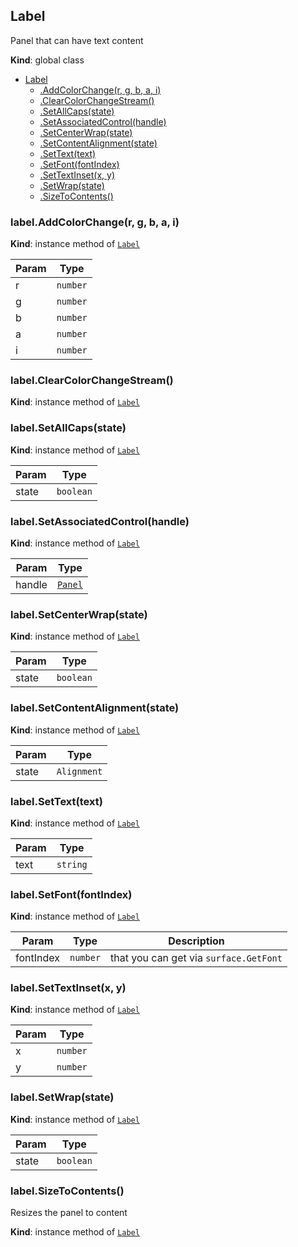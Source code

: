 <a name="Label"></a>

## Label
Panel that can have text content

**Kind**: global class  

* [Label](#Label)
    * [.AddColorChange(r, g, b, a, i)](#Label+AddColorChange)
    * [.ClearColorChangeStream()](#Label+ClearColorChangeStream)
    * [.SetAllCaps(state)](#Label+SetAllCaps)
    * [.SetAssociatedControl(handle)](#Label+SetAssociatedControl)
    * [.SetCenterWrap(state)](#Label+SetCenterWrap)
    * [.SetContentAlignment(state)](#Label+SetContentAlignment)
    * [.SetText(text)](#Label+SetText)
    * [.SetFont(fontIndex)](#Label+SetFont)
    * [.SetTextInset(x, y)](#Label+SetTextInset)
    * [.SetWrap(state)](#Label+SetWrap)
    * [.SizeToContents()](#Label+SizeToContents)

<a name="Label+AddColorChange"></a>

### label.AddColorChange(r, g, b, a, i)
**Kind**: instance method of [<code>Label</code>](#Label)  

| Param | Type |
| --- | --- |
| r | <code>number</code> | 
| g | <code>number</code> | 
| b | <code>number</code> | 
| a | <code>number</code> | 
| i | <code>number</code> | 

<a name="Label+ClearColorChangeStream"></a>

### label.ClearColorChangeStream()
**Kind**: instance method of [<code>Label</code>](#Label)  
<a name="Label+SetAllCaps"></a>

### label.SetAllCaps(state)
**Kind**: instance method of [<code>Label</code>](#Label)  

| Param | Type |
| --- | --- |
| state | <code>boolean</code> | 

<a name="Label+SetAssociatedControl"></a>

### label.SetAssociatedControl(handle)
**Kind**: instance method of [<code>Label</code>](#Label)  

| Param | Type |
| --- | --- |
| handle | [<code>Panel</code>](#Panel) | 

<a name="Label+SetCenterWrap"></a>

### label.SetCenterWrap(state)
**Kind**: instance method of [<code>Label</code>](#Label)  

| Param | Type |
| --- | --- |
| state | <code>boolean</code> | 

<a name="Label+SetContentAlignment"></a>

### label.SetContentAlignment(state)
**Kind**: instance method of [<code>Label</code>](#Label)  

| Param | Type |
| --- | --- |
| state | <code>Alignment</code> | 

<a name="Label+SetText"></a>

### label.SetText(text)
**Kind**: instance method of [<code>Label</code>](#Label)  

| Param | Type |
| --- | --- |
| text | <code>string</code> | 

<a name="Label+SetFont"></a>

### label.SetFont(fontIndex)
**Kind**: instance method of [<code>Label</code>](#Label)  

| Param | Type | Description |
| --- | --- | --- |
| fontIndex | <code>number</code> | that you can get via `surface.GetFont` |

<a name="Label+SetTextInset"></a>

### label.SetTextInset(x, y)
**Kind**: instance method of [<code>Label</code>](#Label)  

| Param | Type |
| --- | --- |
| x | <code>number</code> | 
| y | <code>number</code> | 

<a name="Label+SetWrap"></a>

### label.SetWrap(state)
**Kind**: instance method of [<code>Label</code>](#Label)  

| Param | Type |
| --- | --- |
| state | <code>boolean</code> | 

<a name="Label+SizeToContents"></a>

### label.SizeToContents()
Resizes the panel to content

**Kind**: instance method of [<code>Label</code>](#Label)  
